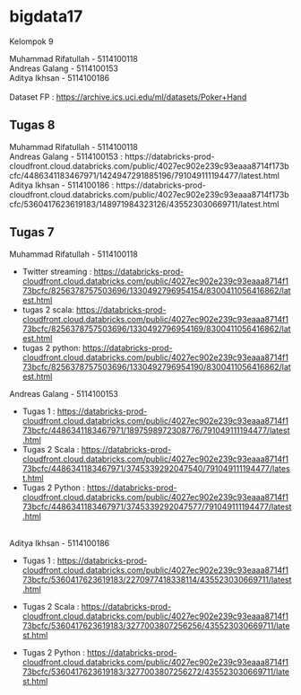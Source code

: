 # bigdata17

Kelompok 9

Muhammad Rifatullah -  5114100118 <br>
Andreas Galang -      5114100153 <br>
Aditya Ikhsan -       5114100186 <br>
<br>
Dataset FP : https://archive.ics.uci.edu/ml/datasets/Poker+Hand 

<h2>Tugas 8</h2>
Muhammad Rifatullah -  5114100118 <br>
Andreas Galang -      5114100153 : https://databricks-prod-cloudfront.cloud.databricks.com/public/4027ec902e239c93eaaa8714f173bcfc/4486341183467971/1424947291885196/791049111194477/latest.html<br>
Aditya Ikhsan -       5114100186 : https://databricks-prod-cloudfront.cloud.databricks.com/public/4027ec902e239c93eaaa8714f173bcfc/5360417623619183/148971984323126/435523030669711/latest.html <br>

<h2>Tugas 7</h2>

Muhammad Rifatullah -  5114100118 <br>
  * Twitter streaming : https://databricks-prod-cloudfront.cloud.databricks.com/public/4027ec902e239c93eaaa8714f173bcfc/8256378757503696/1330492796954154/8300411056416862/latest.html<br>
  * tugas 2 scala: https://databricks-prod-cloudfront.cloud.databricks.com/public/4027ec902e239c93eaaa8714f173bcfc/8256378757503696/1330492796954169/8300411056416862/latest.html<br>
  * tugas 2 python: https://databricks-prod-cloudfront.cloud.databricks.com/public/4027ec902e239c93eaaa8714f173bcfc/8256378757503696/1330492796954190/8300411056416862/latest.html<br>


Andreas Galang -      5114100153 <br>
  - Tugas 1 : https://databricks-prod-cloudfront.cloud.databricks.com/public/4027ec902e239c93eaaa8714f173bcfc/4486341183467971/1897598972308776/791049111194477/latest.html <br>
  - Tugas 2 Scala : 
https://databricks-prod-cloudfront.cloud.databricks.com/public/4027ec902e239c93eaaa8714f173bcfc/4486341183467971/3745339292047540/791049111194477/latest.html<br>
  - Tugas 2 Python : 
https://databricks-prod-cloudfront.cloud.databricks.com/public/4027ec902e239c93eaaa8714f173bcfc/4486341183467971/3745339292047577/791049111194477/latest.html<br><br>

Aditya Ikhsan -       5114100186 <br>
  - Tugas 1 : https://databricks-prod-cloudfront.cloud.databricks.com/public/4027ec902e239c93eaaa8714f173bcfc/5360417623619183/2270977418338114/435523030669711/latest.html <br>
  
  - Tugas 2 Scala : https://databricks-prod-cloudfront.cloud.databricks.com/public/4027ec902e239c93eaaa8714f173bcfc/5360417623619183/3277003807256256/435523030669711/latest.html <br>

  - Tugas 2 Python : https://databricks-prod-cloudfront.cloud.databricks.com/public/4027ec902e239c93eaaa8714f173bcfc/5360417623619183/3277003807256272/435523030669711/latest.html 

